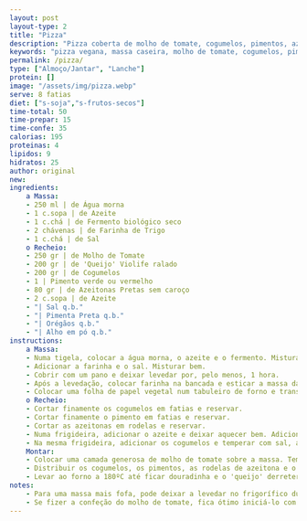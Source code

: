 ```yaml
---
layout: post
layout-type: 2
title: "Pizza"
description: "Pizza coberta de molho de tomate, cogumelos, pimentos, azeitonas e 'queijo' derretido"
keywords: "pizza vegana, massa caseira, molho de tomate, cogumelos, pimentos, azeitonas, queijo Violife, receita vegana, refeição saudável, pizza sem glúten"
permalink: /pizza/
type: ["Almoço/Jantar", "Lanche"]
protein: []
image: "/assets/img/pizza.webp"
serve: 8 fatias
diet: ["s-soja","s-frutos-secos"]
time-total: 50
time-prepar: 15
time-confe: 35
calorias: 195
proteinas: 4
lipidos: 9
hidratos: 25
author: original
new:
ingredients:
    a Massa:
    - 250 ml | de Água morna
    - 1 c.sopa | de Azeite
    - 1 c.chá | de Fermento biológico seco
    - 2 chávenas | de Farinha de Trigo
    - 1 c.chá | de Sal
    o Recheio:
    - 250 gr | de Molho de Tomate
    - 200 gr | de 'Queijo' Violife ralado
    - 200 gr | de Cogumelos
    - 1 | Pimento verde ou vermelho
    - 80 gr | de Azeitonas Pretas sem caroço
    - 2 c.sopa | de Azeite
    - "| Sal q.b."
    - "| Pimenta Preta q.b."
    - "| Orégãos q.b."
    - "| Alho em pó q.b."
instructions:
    a Massa:
    - Numa tigela, colocar a água morna, o azeite e o fermento. Misturar bem.
    - Adicionar a farinha e o sal. Misturar bem.
    - Cobrir com um pano e deixar levedar por, pelo menos, 1 hora.
    - Após a levedação, colocar farinha na bancada e esticar a massa da pizza com um rolo até atingir a espessura desejada.
    - Colocar uma folha de papel vegetal num tabuleiro de forno e transferir a massa para o tabuleiro.
    o Recheio:
    - Cortar finamente os cogumelos em fatias e reservar.
    - Cortar finamente o pimento em fatias e reservar.
    - Cortar as azeitonas em rodelas e reservar.
    - Numa frigideira, adicionar o azeite e deixar aquecer bem. Adicionar os pimentos e temperar com sal, alho em pó, pimenta preta e orégãos. Mexer até que fiquem bem cozinhados e retirar da frigideira. Reservar.
    - Na mesma frigideira, adicionar os cogumelos e temperar com sal, alho em pó, pimenta preta e orégãos. Mexer até que percam os sucos e fiquem completamente cozinhados. Retirar do fogo e reservar.
    Montar:
    - Colocar uma camada generosa de molho de tomate sobre a massa. Temperar com alho em pó e pimenta preta.
    - Distribuir os cogumelos, os pimentos, as rodelas de azeitona e o 'queijo' por cima. Finalizar com orégãos.
    - Levar ao forno a 180ºC até ficar douradinha e o 'queijo' derreter.
notes:
    - Para uma massa mais fofa, pode deixar a levedar no frigorífico durante 24h.
    - Se fizer a confeção do molho de tomate, fica ótimo iniciá-lo com um refogado de cebola e alho.
---
```


